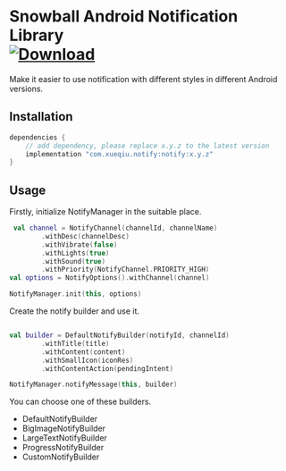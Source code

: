Snowball Android Notification Library <br> [ ![Download](https://api.bintray.com/packages/aquarids/maven/notify/images/download.svg?version=0.1.0) ](https://bintray.com/aquarids/maven/notify/0.1.0/link)
============

Make it easier to use notification with different styles in different Android versions.

## Installation

```groovy
dependencies {
    // add dependency, please replace x.y.z to the latest version
    implementation "com.xueqiu.notify:notify:x.y.z"
}
```

## Usage

Firstly, initialize NotifyManager in the suitable place.
```kotlin
 val channel = NotifyChannel(channelId, channelName)
        .withDesc(channelDesc)
        .withVibrate(false)
        .withLights(true)
        .withSound(true)
        .withPriority(NotifyChannel.PRIORITY_HIGH)
val options = NotifyOptions().withChannel(channel)

NotifyManager.init(this, options)
```

Create the notify builder and use it.
```kotlin

val builder = DefaultNotifyBuilder(notifyId, channelId)
        .withTitle(title)
        .withContent(content)
        .withSmallIcon(iconRes)
        .withContentAction(pendingIntent)

NotifyManager.notifyMessage(this, builder)
```

You can choose one of these builders.

- DefaultNotifyBuilder
- BigImageNotifyBuilder
- LargeTextNotifyBuilder
- ProgressNotifyBuilder
- CustomNotifyBuilder